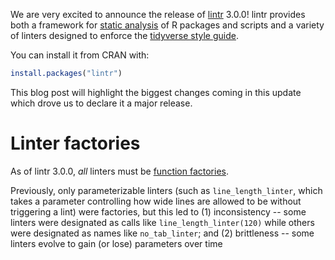 We are very excited to announce the release of [lintr](https://lintr.r-lib.org) 3.0.0! lintr provides
both a framework for [static analysis](https://www.perforce.com/blog/sca/what-static-analysis) of R packages
and scripts and a variety of linters designed to enforce the [tidyverse style guide](https://style.tidyverse.org/).

You can install it from CRAN with:

```r
install.packages("lintr")
```

This blog post will highlight the biggest changes coming in this update which drove us to declare it a major release.

# Linter factories

As of lintr 3.0.0, _all_ linters must be [function factories](https://adv-r.hadley.nz/function-factories.html).

Previously, only parameterizable linters (such as `line_length_linter`, which takes a parameter controlling how
wide lines are allowed to be without triggering a lint) were factories, but this led to (1) inconsistency -- some
linters were designated as calls like `line_length_linter(120)` while others were designated as names like
`no_tab_linter`; and (2) brittleness -- some linters evolve to gain (or lose) parameters over time 
